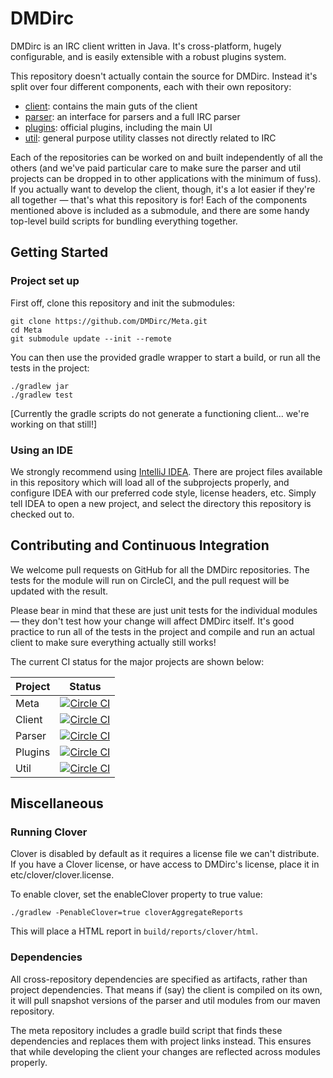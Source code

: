 DMDirc
================================================================================

DMDirc is an IRC client written in Java. It's cross-platform, hugely
configurable, and is easily extensible with a robust plugins system.

This repository doesn't actually contain the source for DMDirc. Instead it's
split over four different components, each with their own repository:

* [client](https://github.com/DMDirc/client):
  contains the main guts of the client
* [parser](https://github.com/DMDirc/parser):
  an interface for parsers and a full IRC parser
* [plugins](https://github.com/DMDirc/plugins):
  official plugins, including the main UI
* [util](https://github.com/DMDirc/util):
  general purpose utility classes not directly related to IRC

Each of the repositories can be worked on and built independently of all the
others (and we've paid particular care to make sure the parser and util projects
can be dropped in to other applications with the minimum of fuss).  If you
actually want to develop the client, though, it's a lot easier if they're all
together — that's what this repository is for! Each of the components mentioned
above is included as a submodule, and there are some handy top-level build
scripts for bundling everything together.

Getting Started
--------------------------------------------------------------------------------

### Project set up

First off, clone this repository and init the submodules:

    git clone https://github.com/DMDirc/Meta.git
    cd Meta
    git submodule update --init --remote

You can then use the provided gradle wrapper to start a build, or run all the
tests in the project:

    ./gradlew jar
    ./gradlew test

[Currently the gradle scripts do not generate a functioning client... we're
 working on that still!]

### Using an IDE

We strongly recommend using [IntelliJ IDEA](http://www.jetbrains.com/idea/).
There are project files available in this repository which will load all of the
subprojects properly, and configure IDEA with our preferred code style,
license headers, etc. Simply tell IDEA to open a new project, and select the
directory this repository is checked out to.

Contributing and Continuous Integration
--------------------------------------------------------------------------------

We welcome pull requests on GitHub for all the DMDirc repositories. The tests
for the module will run on CircleCI, and the pull request will be updated with
the result.

Please bear in mind that these are just unit tests for the individual modules —
they don't test how your change will affect DMDirc itself. It's good practice
to run all of the tests in the project and compile and run an actual client to
make sure everything actually still works!

The current CI status for the major projects are shown below:

| Project | Status                                                              |
|---------|---------------------------------------------------------------------|
| Meta    | [![Circle CI](https://circleci.com/gh/DMDirc/Meta.png?style=badge)](https://circleci.com/gh/DMDirc/Meta) |
| Client  | [![Circle CI](https://circleci.com/gh/DMDirc/DMDirc.png?style=badge)](https://circleci.com/gh/DMDirc/DMDirc) |
| Parser  | [![Circle CI](https://circleci.com/gh/DMDirc/Parser.png?style=badge)](https://circleci.com/gh/DMDirc/Parser) |
| Plugins | [![Circle CI](https://circleci.com/gh/DMDirc/Plugins.png?style=badge)](https://circleci.com/gh/DMDirc/Plugins) |
| Util    | [![Circle CI](https://circleci.com/gh/DMDirc/Util.png?style=badge)](https://circleci.com/gh/DMDirc/Util) |

Miscellaneous
--------------------------------------------------------------------------------

### Running Clover

Clover is disabled by default as it requires a license file we can't distribute.
If you have a Clover license, or have access to DMDirc's license, place it in
etc/clover/clover.license.

To enable clover, set the enableClover property to true value:

    ./gradlew -PenableClover=true cloverAggregateReports

This will place a HTML report in `build/reports/clover/html`.

### Dependencies

All cross-repository dependencies are specified as artifacts, rather than
project dependencies. That means if (say) the client is compiled on its own,
it will pull snapshot versions of the parser and util modules from our maven
repository.

The meta repository includes a gradle build script that finds these dependencies
and replaces them with project links instead. This ensures that while developing
the client your changes are reflected across modules properly.

